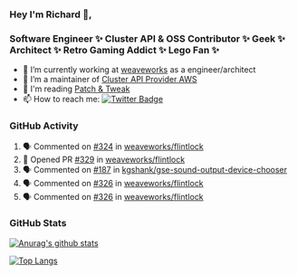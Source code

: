 ### Hey I'm Richard 👋, 

<h3 align="left">Software Engineer ✨ Cluster API & OSS Contributor ✨ Geek ✨ Architect ✨ Retro Gaming Addict ✨ Lego Fan ✨</h3>

- 🔭 I’m currently working at [weaveworks](https://github.com/weaveworks) as a engineer/architect
- 👯 I’m a maintainer of [Cluster API Provider AWS](https://github.com/kubernetes-sigs/cluster-api-provider-aws)
- 💬 I'm reading [Patch & Tweak](https://bjooks.com/products/patch-tweak-exploring-modular-synthesis)
- 📫 How to reach me: [![Twitter Badge](https://img.shields.io/badge/-@fruit_case-00acee?style=flat&logo=Twitter&logoColor=white)](https://twitter.com/intent/follow?screen_name=fruit_case "Follow on Twitter")

### GitHub Activity 

<!--START_SECTION:activity-->
1. 🗣 Commented on [#324](https://github.com/weaveworks/flintlock/issues/324) in [weaveworks/flintlock](https://github.com/weaveworks/flintlock)
2. 💪 Opened PR [#329](https://github.com/weaveworks/flintlock/pull/329) in [weaveworks/flintlock](https://github.com/weaveworks/flintlock)
3. 🗣 Commented on [#187](https://github.com/kgshank/gse-sound-output-device-chooser/issues/187) in [kgshank/gse-sound-output-device-chooser](https://github.com/kgshank/gse-sound-output-device-chooser)
4. 🗣 Commented on [#326](https://github.com/weaveworks/flintlock/issues/326) in [weaveworks/flintlock](https://github.com/weaveworks/flintlock)
5. 🗣 Commented on [#326](https://github.com/weaveworks/flintlock/issues/326) in [weaveworks/flintlock](https://github.com/weaveworks/flintlock)
<!--END_SECTION:activity-->

### GitHub Stats

[![Anurag's github stats](https://github-readme-stats.vercel.app/api?username=richardcase&count_private=true&show_icons=true)](https://github.com/anuraghazra/github-readme-stats)

[![Top Langs](https://github-readme-stats.vercel.app/api/top-langs/?username=richardcase&hide=html&layout=compact)](https://github.com/anuraghazra/github-readme-stats)
